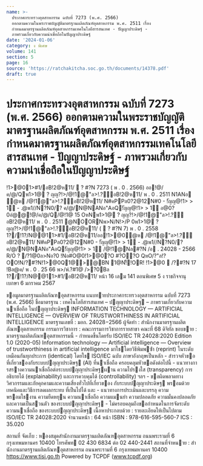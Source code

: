 ```yaml
---
name: >-
  ประกาศกระทรวงอุตสาหกรรม ฉบับที่ 7273 (พ.ศ. 2566)
  ออกตามความในพระราชบัญญัติมาตรฐานผลิตภัณฑ์อุตสาหกรรม พ.ศ. 2511 เรื่อง
  กำหนดมาตรฐานผลิตภัณฑ์อุตสาหกรรมเทคโนโลยีสารสนเทศ - ปัญญาประดิษฐ์ -
  ภาพรวมเกี่ยวกับความน่าเชื่อถือในปัญญาประดิษฐ์
date: '2024-01-06'
category: ง พิเศษ
volume: 141
section: 5
page: 16
source: 'https://ratchakitcha.soc.go.th/documents/14378.pdf'
draft: true
---
```


# ประกาศกระทรวงอุตสาหกรรม ฉบับที่ 7273 (พ.ศ. 2566) ออกตามความในพระราชบัญญัติมาตรฐานผลิตภัณฑ์อุตสาหกรรม พ.ศ. 2511 เรื่อง กำหนดมาตรฐานผลิตภัณฑ์อุตสาหกรรมเทคโนโลยีสารสนเทศ - ปัญญาประดิษฐ์ - ภาพรวมเกี่ยวกับความน่าเชื่อถือในปัญญาประดิษฐ์

!1>@01>#1/อB!2@ห11/  ? #?N 7273 ( พ . 0 . 2566) ออ!@/ค/@/Qพ1>1@ ? ญญ?!>/@!1@"ล>!.?์อB!2@ห11/ พ . 0 . 2511 N1ANอ ํ@ห /@!1@"ล>!.?์อB!2@ห11/ N#คPPล0?2@12N#0 - !ัญญ@!1> > 1์ - .@พ1//N?N0/? ค/@/N@NANอ"AอQ!ัญญ@!1> > 1์ อ@0?0อํ@@!@/ค/@/Q/@!1@ 15 OหNพ1>1@ ? ญญ?!>/@!1@"ล>!.?์อB!2@ห11/ พ . 0 . 2511 @NOORNพ>N/N!>/P 0พ1>1@ ? ญญ?!>/@!1@"ล>!.?์อB!2@ห11/ (  ? #?N 7) พ . 0 . 2558 1?/!1?/N@@11>#1/อB!2@ห11/ออ!1>@0ํ@ห /@!1@"ล>!.?์อB!2@ห11/ N#คPPล0?2@12N#0 - !ัญญ@!1> > 1์ - .@พ1//N?N0/? ค/@/N@NANอ"AอQ!ัญญ@!1> > 1์ /@!1@Nล#?N /อ . 24028 - 2566 R/O ? /?1@0ล>Nอ?0 !Nอ#O@0!1>@0?O #?O?O QหO/?"ล!?OO!N/?#?N!1>@0Q1@>@BN 1@N!็!OR! !1>@0  /?#?N 17 !Bล@ค/ พ . 0 . 25 66 พ>/พ์.?#1@ />?0Bล 1?/!1?/N@@11>#1/อB!2@ห11/ หน้า 16 เลม 141 ตอนพิเศษ 5 ง ราชกิจจานุเบกษา 6 มกราคม 2567

ขอมูลมาตรฐานผลิตภัณฑอุตสาหกรรม แนบทายประกาศกระทรวงอุตสาหกรรม ฉบับที่ 7273 (พ.ศ. 2566) ชื่อมาตรฐาน : เทคโนโลยีสารสนเทศ – ปญญาประดิษฐ – ภาพรวมเกี่ยวกับความนาเชื่อถือ ในปญญาประดิษฐ INFORMATION TECHNOLOGY — ARTIFICIAL INTELLIGENCE — OVERVIEW OF TRUSTWORTHINESS IN ARTIFICIAL INTELLIGENCE มาตรฐานเลขที่ : มอก. 24028−2566 ผู้จัดทํา : สํานักงานมาตรฐานผลิตภัณฑอุตสาหกรรม กรรมการวิชาการ : คณะกรรมการวิชาการรายสาขา คณะที่ 68 ดิจิทัล ขอบขาย : มาตรฐานผลิตภัณฑอุตสาหกรรมนี้ - กําหนดขึ้นโดยรับ ISO/IEC TR 24028:2020 Edition 1.0 (2020-05) Information technology — Artificial intelligence — Overview of trustworthiness in artificial intelligence มาใชโดยวิธีพิมพซ้ํา (reprint) ในระดับเหมือนกันทุกประการ (identical) โดยใช ISO/IEC ฉบับ ภาษาอังกฤษเป็นหลัก - สํารวจหัวขอที่เกี่ยวของกับระบบปญญาประดิษฐ (AI) ที่นาเชื่อถือ ครอบคลุมหัวขอดังต่อไปนี้ - แนวทางการสรางความนาเชื่อถือต่อระบบปญญาประดิษฐผาน ความโปรงใส (transparency) การอธิบายได้ (explainability) และการควบคุมได้ (controllability) ฯลฯ - ขอผิดพลาดทางวิศวกรรมและภัยคุกคามและความเสี่ยงทั่วไปที่เกี่ยวของ กับระบบปญญาประดิษฐ พรอมด้วยเทคนิคและวิธีการลดผลกระทบ ที่เป็นไปได้ และ - แนวทางการประเมินและบรรลุ ความพรอมใชงาน ความยืดหยุน ความนาเชื่อถือ ความแมนยํา ความปลอดภัย ความมั่นคงปลอดภัย และความเป็นสวนตัว ของระบบปญญาประดิษฐ - ไม่ครอบคลุมถึงขอกําหนดในการจัดระดับความนาเชื่อถือ ของระบบปญญาประดิษฐ เนื้อหาประกอบด้วย : รายละเอียดให้เป็นไปตาม ISO/IEC TR 24028:2020 จํานวนหน้า : 64 หน้า ISBN : 978-616-595-560-7 ICS : 35.020

สถานที่ จัดเก็บ : หองสมุดสํานักงานมาตรฐานผลิตภัณฑอุตสาหกรรม ถนนพระรามที่ 6 กรุงเทพมหานคร 10400 โทรศัพท 02 430 6834 ต่อ 02 440-2441 สถานที่จําหนาย : สํานักงานมาตรฐานผลิตภัณฑอุตสาหกรรม ถนนพระรามที่ 6 กรุงเทพมหานคร 10400 https://www.tisi.go.th Powered by TCPDF (www.tcpdf.org)
